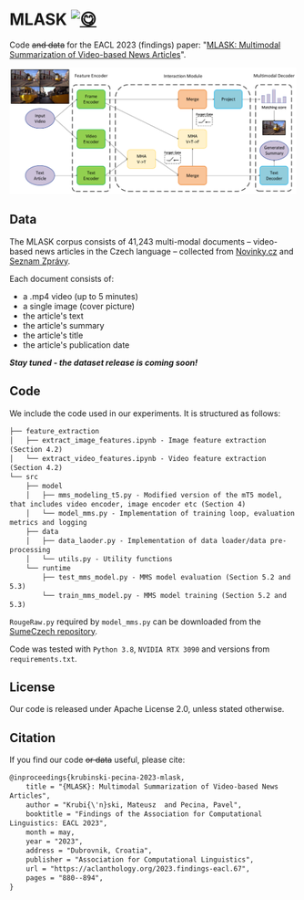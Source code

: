 # MLASK <a href="https://en.wiktionary.org/wiki/mlaska%C4%87"><img src="https://fonts.gstatic.com/s/e/notoemoji/latest/1f60b/512.gif" alt="😋" width="32" height="32"></a>


Code ~~and data~~ for the EACL 2023 (findings) paper: "[MLASK: Multimodal Summarization of Video-based News Articles](https://aclanthology.org/2023.findings-eacl.67/)".

![MLASK-overview](./resources/model_overview.png?raw=true)


## Data

The MLASK corpus consists of 41,243 multi-modal documents – video-based news articles in the Czech language – collected from [Novinky.cz](https://www.novinky.cz/) and [Seznam Zprávy](https://www.seznamzpravy.cz/). 

Each document consists of:

- a .mp4 video (up to 5 minutes)
- a single image (cover picture)
- the article's text
- the article's summary
- the article's title
- the article's publication date

***Stay tuned - the dataset release is coming soon!***

## Code

We include the code used in our experiments. It is structured as follows:

```
├── feature_extraction
│   ├── extract_image_features.ipynb - Image feature extraction (Section 4.2)
│   └── extract_video_features.ipynb - Video feature extraction (Section 4.2)
└── src
    ├── model
    │   ├── mms_modeling_t5.py - Modified version of the mT5 model, that includes video encoder, image encoder etc (Section 4)
    │   └── model_mms.py - Implementation of training loop, evaluation metrics and logging
    ├── data
    │   ├── data_laoder.py - Implementation of data loader/data pre-processing
    │   └── utils.py - Utility functions
    └── runtime
        ├── test_mms_model.py - MMS model evaluation (Section 5.2 and 5.3)
        └── train_mms_model.py - MMS model training (Section 5.2 and 5.3)

```

`RougeRaw.py` required by `model_mms.py` can be downloaded from the [SumeCzech repository](https://lindat.cz/repository/xmlui/handle/11234/1-2615?locale-attribute=cs).

Code was tested with `Python 3.8`, `NVIDIA RTX 3090` and versions from `requirements.txt`.

## License

Our code is released under Apache License 2.0, unless stated otherwise.

## Citation

If you find our code ~~or data~~ useful, please cite:
```
@inproceedings{krubinski-pecina-2023-mlask,
    title = "{MLASK}: Multimodal Summarization of Video-based News Articles",
    author = "Krubi{\'n}ski, Mateusz  and Pecina, Pavel",
    booktitle = "Findings of the Association for Computational Linguistics: EACL 2023",
    month = may,
    year = "2023",
    address = "Dubrovnik, Croatia",
    publisher = "Association for Computational Linguistics",
    url = "https://aclanthology.org/2023.findings-eacl.67",
    pages = "880--894",
}
```
